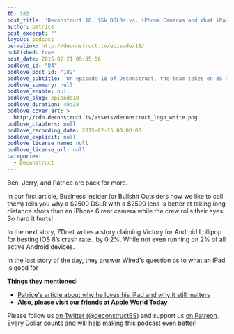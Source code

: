```yaml
---
ID: 182
post_title: 'Deconstruct 18: $5k DSLRs vs. iPhone Cameras and What iPads Are Good For'
author: patrice
post_excerpt: ""
layout: podcast
permalink: http://deconstruct.tv/episode/18/
published: true
post_date: 2015-02-21 09:35:06
podlove_id: "84"
podlove_post_id: "182"
podlove_subtitle: 'On episode 18 of Deconstruct, the team takes on BS Outsider on DSLRs vs. iPhone Cameras, a ZD net article about the 0.2% crash rate difference between Lollipop and iOS 8, and tells Wired what iPads are good for.'
podlove_summary: null
podlove_enable: null
podlove_slug: episode18
podlove_duration: 40:20
podlove_cover_art: >
  http://cdn.deconstruct.tv/assets/deconstruct_logo_white.png
podlove_chapters: null
podlove_recording_date: 2015-02-15 00:00:00
podlove_explicit: null
podlove_license_name: null
podlove_license_url: null
categories:
  - Deconstruct
---
```

<p>Ben, Jerry, and Patrice are back for more.  </p>
<p>In our first article, Business Insider (or Bullshit Outsiders how we like to call them) tells you why a $2500 DSLR with a $2500 lens is better at taking long distance shots than  an iPhone 6 rear camera while the crew rolls their eyes. So hard it hurts!</p>
<p> In the next story, ZDnet writes a story claiming Victory for Android Lollipop for besting iOS 8’s crash rate…by 0.2%. While not even running on 2% of all active Android devices.</p>
<p>In the last story of the day, they answer Wired's question as to what an iPad is good for</p>
<p><strong>Things they mentioned:</strong><br />
<ul><li><a href="http://brendamour.net/en/2015/02/13/on-the-ipad-why-it-still-matters-a-lot-for-me/">Patrice's article about why he loves his iPad and why it still matters</a></li>
<li><strong>Also, please visit our friends at <a href="http://appleworld.today">Apple World Today</a></strong></li></ul></p>
<p>
Please follow us <a href="http://twitter.com/deconstructBS">on Twitter (@deconstructBS)</a> and support us <a href="http://patreon.com/deconstruct">on Patreon</a>. Every Dollar counts and will help making this podcast even better!
</p>